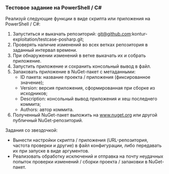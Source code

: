 ### Тестовое задание на PowerShell / C#

Реализуй следующие функции в виде скрипта или приложения на PowerShell / C#:
1. Запуститься и выкачать репозиторий: git@github.com:kontur-exploitation/testcase-posharp.git;
2. Проверять наличие изменений во всех ветках репозитория в заданный интервал времени.
2. При обнаружении изменений в ветке выкачать их и собрать приложение.
3. Запустить приложение и сохранить консольный вывод в файл.
4. Запаковать приложение в NuGet-пакет с метаданными:
	* ID пакета: название проекта / приложения (фиксированное значение);
	* Version: версия приложения, сформированная при сборке из исходников;
	* Description: консольный вывод приложения и хеш последнего коммита;
	* Authors: автор коммита.
5. Полученный NuGet-пакет выложить на www.nuget.org или другой публичный NuGet-репозиторий.

Задания со звездочкой: 
* Вынести настройки скрипта / приложения (URL-репозитория, частота проверки и другие) в файл конфигурации, либо передавать их при запуске в виде аргументов.
* Реализовать обработку исключений и отправка на почту неудачных попыток проверки изменений / сборки проекта / запаковки в NuGet-пакет.
